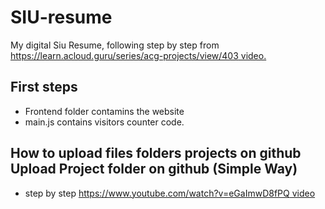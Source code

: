 # SIU-resume
My digital Siu Resume, following step by step from [ https://learn.acloud.guru/series/acg-projects/view/403 video.]()

## First steps

- Frontend folder contamins the website
- main.js contains visitors counter code. 

## How to upload files folders projects on github  Upload Project folder on github (Simple Way)

- step by step [https://www.youtube.com/watch?v=eGaImwD8fPQ video]()